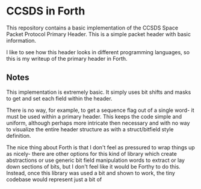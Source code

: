 # CCSDS in Forth
This repository contains a basic implementation of the CCSDS Space Packet Protocol
Primary Header. This is a simple packet header with basic information.


I like to see how this header looks in different programming languages, so
this is my writeup of the primary header in Forth.


## Notes
This implementation is extremely basic. It simply uses bit shifts and masks to
get and set each field within the header.


There is no way, for example, to get a sequence flag out of a single word- it
must be used within a primary header. This keeps the code simple and uniform,
although perhaps more intricate then necessary and with no way to visualize
the entire header structure as with a struct/bitfield style definition.


The nice thing about Forth is that I don't feel as pressured to wrap things
up as nicely- there are other options for this kind of library which
create abstractions or use generic bit field manipulation words to extract
or lay down sections of bits, but I don't feel like it would be Forthy
to do this. Instead, once this library was used a bit and shown to work,
the tiny codebase would represent just a bit of 
